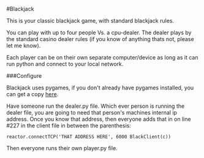#Blackjack

This is your classic blackjack game, with standard blackjack rules.

You can play with up to four people Vs. a cpu-dealer.  The dealer plays by the standard 
casino dealer rules (if you know of anything thats not, please let me know).  

Each player can be on their own separate computer/device as long as it can run python and 
connect to your local network.


###Configure

Blackjack uses pygames, if you don't already have pygames installed, you can get a copy [here](http://www.pygame.org/news.html).

Have someone run the dealer.py file.  Which ever person is running the dealer file, you are
going to need that person's machines internal ip address.  Once you know that address,
then everyone adds that in on line #227 in the client file in between the parenthesis:

    reactor.connectTCP('THAT ADDRESS HERE', 6000 BlackClient(c))
 
Then everyone runs their own player.py file. 

